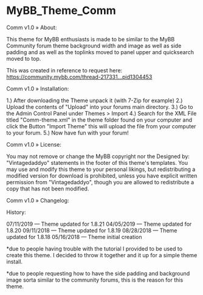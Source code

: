 # MyBB_Theme_Comm

Comm v1.0
» About:

This theme for MyBB enthusiasts is made to be similar to the MyBB Community forum theme background width and image as well as side padding and as well as the toplinks moved to panel upper and quicksearch moved to top.


This was created in reference to request here:
https://community.mybb.com/thread-217331...pid1304453

Comm v1.0
» Installation:

1.) After downloading the Theme unpack it (with 7-Zip for example)
2.) Upload the contents of "Upload" into your forums main directory.
3.) Go to the Admin Control Panel under Themes > Import
4.) Search for the XML File titled "Comm-theme.xml" in the theme folder found on your computer and click the Button "Import Theme" this will upload the file from your computer to your forum.
5.) Now have fun with your forum!

Comm v1.0
» License:

You may not remove or change the MyBB copyright nor the Designed by: "Vintagedaddyo" statements in the footer of this theme's templates. You may use and modify this theme to your personal likings, but redistributing a modified version for download is prohibited, unless you have explicit written permission from "Vintagedaddyo", though you are allowed to redistribute a copy that has not been modified.


Comm v1.0
» Changelog:

History:

07/11/2019 — Theme updated for 1.8.21
04/05/2019 — Theme updated for 1.8.20
09/11/2018 — Theme updated for 1.8.19
08/28/2018 — Theme updated for 1.8.18
05/16/2018 — Theme initial creation

*due to people having trouble with the tutorial I provided to be used to create this theme. I decided to throw it together and it up for a simple theme install.

*due to people requesting how to have the side padding and background image sorta similar to the community forums, this is the reason for this theme.
